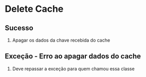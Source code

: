 # Delete Cache

## Sucesso
1. Apagar os dados da chave recebida do cache

## Exceção - Erro ao apagar dados do cache
1. Deve repassar a exceção para quem chamou essa classe